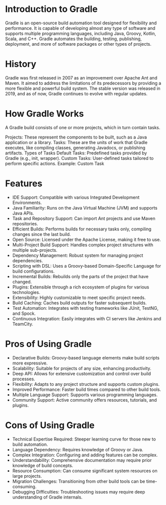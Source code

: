 # Introduction to Gradle

Gradle is an open-source build automation tool designed for flexibility and performance. It is capable of developing almost any type of software and supports multiple programming languages, including Java, Groovy, Kotlin, Scala, and C++. Gradle automates the building, testing, publishing, deployment, and more of software packages or other types of projects.

# History

Gradle was first released in 2007 as an improvement over Apache Ant and Maven. It aimed to address the limitations of its predecessors by providing a more flexible and powerful build system. The stable version was released in 2019, and as of now, Gradle continues to evolve with regular updates.

# How Gradle Works

A Gradle build consists of one or more projects, which in turn contain tasks.

Projects: These represent the components to be built, such as a Java application or a library.
Tasks: These are the units of work that Gradle executes, like compiling classes, generating Javadocs, or publishing artifacts.
Types of Tasks
Default Tasks: Predefined tasks provided by Gradle (e.g., init, wrapper).
Custom Tasks: User-defined tasks tailored to perform specific actions.
Example: Custom Task

# Features

- IDE Support: Compatible with various Integrated Development Environments.
- Java Familiarity: Runs on the Java Virtual Machine (JVM) and supports Java APIs.
- Task and Repository Support: Can import Ant projects and use Maven repositories.
- Efficient Builds: Performs builds for necessary tasks only, compiling changes since the last build.
- Open Source: Licensed under the Apache License, making it free to use.
- Multi-Project Build Support: Handles complex project structures with multiple sub-projects.
- Dependency Management: Robust system for managing project dependencies.
- Scripting with DSL: Uses a Groovy-based Domain-Specific Language for build configurations.
- Incremental Builds: Rebuilds only the parts of the project that have changed.
- Plugins: Extensible through a rich ecosystem of plugins for various technologies.
- Extensibility: Highly customizable to meet specific project needs.
- Build Caching: Caches build outputs for faster subsequent builds.
- Test Automation: Integrates with testing frameworks like JUnit, TestNG, and Spock.
- Continuous Integration: Easily integrates with CI servers like Jenkins and TeamCity.

# Pros of Using Gradle
- Declarative Builds: Groovy-based language elements make build scripts more expressive.
- Scalability: Suitable for projects of any size, enhancing productivity.
- Deep API: Allows for extensive customization and control over build processes.
- Flexibility: Adapts to any project structure and supports custom plugins.
- Improved Performance: Faster build times compared to other build tools.
- Multiple Language Support: Supports various programming languages.
- Community Support: Active community offers resources, tutorials, and plugins.

# Cons of Using Gradle
- Technical Expertise Required: Steeper learning curve for those new to build automation.
- Language Dependency: Requires knowledge of Groovy or Java.
- Complex Integration: Configuring and adding features can be complex.
- Understandability: Comprehensive documentation may require prior knowledge of build concepts.
- Resource Consumption: Can consume significant system resources on large projects.
- Migration Challenges: Transitioning from other build tools can be time-consuming.
- Debugging Difficulties: Troubleshooting issues may require deep understanding of Gradle internals.
